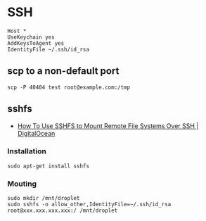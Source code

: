 # SSH

```
Host *
UseKeychain yes
AddKeysToAgent yes
IdentityFile ~/.ssh/id_rsa
```

## scp to a non-default port

```
scp -P 40404 test root@example.com:/tmp
```

## sshfs

- [How To Use SSHFS to Mount Remote File Systems Over SSH | DigitalOcean](https://www.digitalocean.com/community/tutorials/how-to-use-sshfs-to-mount-remote-file-systems-over-ssh)

### Installation

```
sudo apt-get install sshfs
```

### Mouting

```
sudo mkdir /mnt/droplet
sudo sshfs -o allow_other,IdentityFile=~/.ssh/id_rsa root@xxx.xxx.xxx.xxx:/ /mnt/droplet
```
